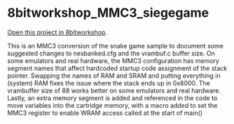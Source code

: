 8bitworkshop_MMC3_siegegame
=====

[Open this project in 8bitworkshop](http://8bitworkshop.com/redir.html?platform=nes&githubURL=https%3A%2F%2Fgithub.com%2Fseanwiththebeard%2F8bitworkshop_MMC3_siegegame&file=siegegame.c).


This is an MMC3 conversion of the snake game sample to document some suggested changes to nesbanked.cfg and the vrambuf.c buffer size. On some emulators and real hardware, the MMC3 configuration has memory segment names that affect hardcoded startup code assignment of the stack pointer. Swapping the names of RAM and SRAM and putting everything in (system) RAM fixes the issue where the stack ends up in 0x8000. The vrambuffer size of 88 works better on some emulators and real hardware. Lastly, an extra memory segment is added and referenced in the code to move variables into the cartridge memory, with a macro added to set the MMC3 register to enable WRAM access called at the start of main()

